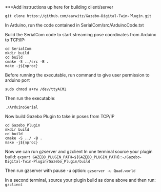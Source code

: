 ***Add instructions up here for building client/server

```
git clone https://github.com/aarwitz/Gazebo-Digital-Twin-Plugin.git
```
In Arduino, run the code contained in SerialCom/src/ArduinoCode.txt

Build the SerialCom code to start streaming pose coordinates from Arduino to TCP/IP:
```
cd SerialCom
mkdir build
cd build
cmake -S ../src -B .
make -j${nproc}
```
Before running the executable, run command to give user permission to arduino port
```
sudo chmod a+rw /dev/ttyACM1
```

Then run the executable:
```
./ArduinoSerial
```

Now build Gazebo Plugin to take in poses from TCP/IP
```
cd Gazebo_Plugin
mkdir build
cd build
cmake -S ../ -B .
make -j${nproc}
```

Now we can run gzserver and gzclient
In one terminal source your plugin build: ```export GAZEBO_PLUGIN_PATH=${GAZEBO_PLUGIN_PATH}:~/Gazebo-Digital-Twin-Plugin/Gazebo_Plugin/build```

Then run gzserver with pause -u option: ```gzserver -u Quad.world```

In a second terminal, source your plugin build as done above and then run: ```gzclient```
